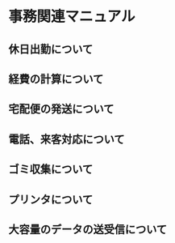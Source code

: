 # 事務関連マニュアル
## 休日出勤について
## 経費の計算について
## 宅配便の発送について
## 電話、来客対応について
## ゴミ収集について
## プリンタについて
## 大容量のデータの送受信について
